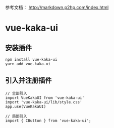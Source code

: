 参考文档： http://markdown.p2hp.com/index.html
# vue-kaka-ui
 
## 安装插件
 
```
npm install vue-kaka-ui
yarn add vue-kaka-ui
```
 
## 引入并注册插件
 
```
// 全部引入
import VueKakaUI from 'vue-kaka-ui'
import 'vue-kaka-ui/lib/style.css'
app.use(VueKakaUI)

// 局部引入
import { CButton } from 'vue-kaka-ui';
```
 
